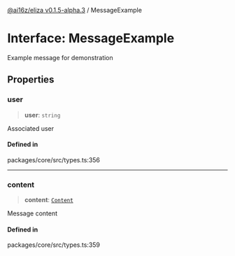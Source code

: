 [@ai16z/eliza v0.1.5-alpha.3](../index.md) / MessageExample

# Interface: MessageExample

Example message for demonstration

## Properties

### user

> **user**: `string`

Associated user

#### Defined in

packages/core/src/types.ts:356

***

### content

> **content**: [`Content`](Content.md)

Message content

#### Defined in

packages/core/src/types.ts:359
